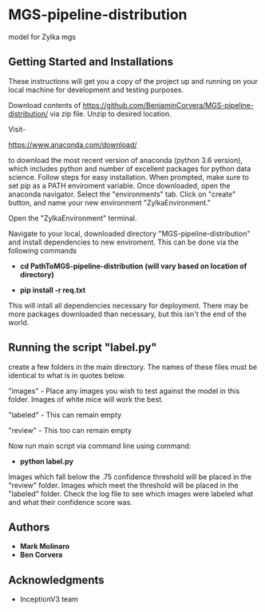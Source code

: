 # MGS-pipeline-distribution
model for Zylka mgs


## Getting Started and Installations

These instructions will get you a copy of the project up and running on your local machine for development and testing purposes.

Download contents of https://github.com/BenjaminCorvera/MGS-pipeline-distribution/ via zip file. Unzip to desired location.

Visit-

https://www.anaconda.com/download/

to download the most recent version of anaconda (python 3.6 version), which includes python and number of excellent packages for python data science. Follow steps for easy installation. When prompted, make sure to set pip as a PATH enviroment variable. Once downloaded, open the anaconda navigator. Select the "environments" tab. Click on "create" button, and name your new environment "ZylkaEnvironment." 

Open the "ZylkaEnvironment" terminal. 

Navigate to your local, downloaded directory  "MGS-pipeline-distribution" and install dependencies to new enviroment. This can be done via the following commands

* **cd PathToMGS-pipeline-distribution (will vary based on location of directory)**

* **pip install -r req.txt**

This will intall all dependencies necessary for deployment. There may be more packages downloaded than necessary, but this isn't the end of the world.



## Running the script "label.py"

create a few folders in the main directory. The names of these files must be identical to what is in quotes below. 

"images" - Place any images you wish to test against the model in this folder. Images of white mice will work the best.

"labeled" - This can remain empty

"review" - This too can remain empty

Now run main script via command line using command:

*  **python label.py**

Images which fall below the .75 confidence threshold will be placed in the "review" folder. Images which meet the threshold will be placed in the "labeled" folder. Check the log file to see which images were labeled what and what their confidence score was.

## Authors

* **Mark Molinaro**
* **Ben Corvera**


## Acknowledgments

* InceptionV3 team
